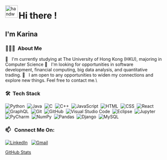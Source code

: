 ###
<img alt="handwavegif" src="https://user-images.githubusercontent.com/39513876/112366216-8cfe7400-8cfe-11eb-8116-7d3dbae20e97.gif" width='40' align="left"/> <h1> Hi there ! </h1> 

<h2> I'm Karina </h2>

### 👨🏻‍💻 &nbsp;About Me

🌱 &nbsp; I'm currently studying at The University of Hong Kong (HKU), majoring in Computer Science
🔭 &nbsp; I'm looking for opportunities in software development, financial computing, big data analysis, and quantitative trading.
💬 &nbsp; I am open to any opportunities to widen my connections and explore new things. Feel free to contact me.\

### 🛠 &nbsp;Tech Stack

![Python](https://img.shields.io/badge/-Python-05122A?style=flat&logo=python)&nbsp;
![Java](https://img.shields.io/badge/-Java-05122A?style=flat&logo=Java&logoColor=FFA518)&nbsp;
![C](https://img.shields.io/badge/-C-05122A?style=flat&logo=C&logoColor=A8B9CC)&nbsp;
![C++](https://img.shields.io/badge/-C++-05122A?style=flat&logo=C%2B%2B&logoColor=00599C)&nbsp;
![JavaScript](https://img.shields.io/badge/-JavaScript-05122A?style=flat&logo=javascript)&nbsp;
![HTML](https://img.shields.io/badge/-HTML-05122A?style=flat&logo=HTML5)&nbsp;
![CSS](https://img.shields.io/badge/-CSS-05122A?style=flat&logo=CSS3&logoColor=1572B6)&nbsp;
![React](https://img.shields.io/badge/-React-05122A?style=flat&logo=react)&nbsp;
![GraphQL](https://img.shields.io/badge/-GraphQL-05122A?style=flat&logo=graphql)&nbsp;
![Git](https://img.shields.io/badge/-Git-05122A?style=flat&logo=git)&nbsp;
![GitHub](https://img.shields.io/badge/-GitHub-05122A?style=flat&logo=github)&nbsp;
![Visual Studio Code](https://img.shields.io/badge/-Visual%20Studio%20Code-05122A?style=flat&logo=visual-studio-code&logoColor=007ACC)&nbsp;
![Eclipse](https://img.shields.io/badge/-Eclipse-05122A?style=flat&logo=eclipse)&nbsp;
![Jupyter](https://img.shields.io/badge/-Jupyter-05122A?style=flat&logo=jupyter)&nbsp;
![PyCharm](https://img.shields.io/badge/-Pycharm-05122A?style=flat&logo=pycharm)&nbsp;
![NumPy](https://img.shields.io/badge/numpy%20-%23013243.svg?&style=flat&logo=numpy&logoColor=white)&nbsp;
![Pandas](https://img.shields.io/badge/pandas%20-%23150458.svg?&style=flat&logo=pandas&logoColor=white)&nbsp;
![Django](https://img.shields.io/badge/-Django-05122A?style=flat&logo=django&logoColor=092E20)&nbsp;
![MySQL](https://img.shields.io/badge/-MySQL-05122A?style=flat&logo=mysql)&nbsp;

### 📫 &nbsp; Connect Me On:

<a href="https://www.linkedin.com/in/karina-nathalie/"><img alt="LinkedIn" src="https://img.shields.io/badge/linkedin%20-%230077B5.svg?&style=flat&logo=linkedin&logoColor=white"/></a> &nbsp;
<a href="mailto:karinanathalie2@gmail.com"><img alt="Gmail" src="https://img.shields.io/badge/Gmail-D14836?style=flat&logo=gmail&logoColor=white" /></a> &nbsp;


[GitHub Stats](https://github-readme-stats.vercel.app/api?username=karinanathalie&theme=radical)
